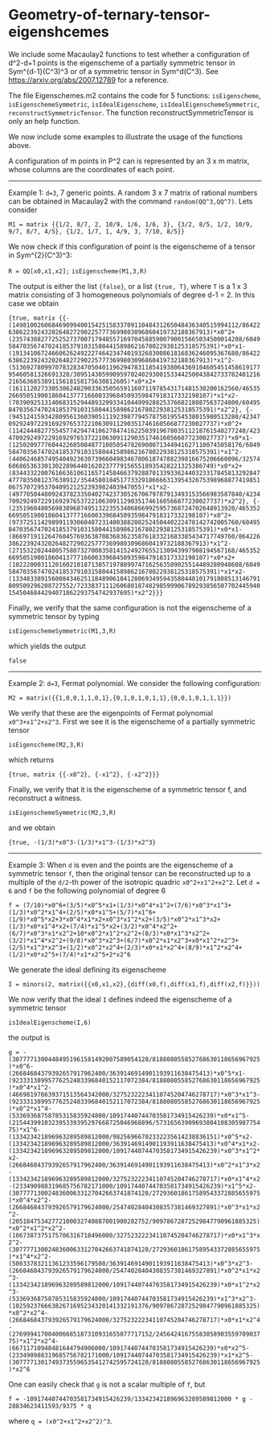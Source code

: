 # Geometry-of-ternary-tensor-eigenshcemes
We include some Macaulay2 functions to test whether a configuration of d^2-d+1 points is the eigenscheme of a partially symmetric tensor in Sym^{d-1}(C^3)^3 or of a symmetric tensor in Sym^d(C^3). See https://arxiv.org/abs/2007.12789 for a reference.

The file Eigenschemes.m2 contains the code for 5 functions: `isEigenscheme`, `isEigenschemeSymmetric`, `isIdealEigenscheme`, `isIdealEigenschemeSymmetric`, `reconstructSymmetricTensor`.
The function reconstructSymmetricTensor is only an help function.

We now include some examples to illustrate the usage of the functions above.

A configuration of m points in P^2 can is represented by an 3 x m matrix, whose columns are the coordinates of each point.

------------------------------------------------------------------------------------------------------------------
Example 1: `d=3`, 7 generic points. 
A random 3 x 7 matrix of rational numbers can be obtained in Macaulay2 with the command `random(QQ^3,QQ^7)`. Lets consider

`M1 = matrix {{1/2, 8/7, 2, 10/9, 1/6, 1/6, 3}, {3/2, 8/5, 1/2, 10/9, 9/7, 8/7, 4/5}, {1/2, 1/7, 1, 4/9, 3, 7/10, 8/5}}`

We now check if this configuration of point is the eigenscheme of a tensor in Sym^{2}(C^3)^3:

`R = QQ[x0,x1,x2];`
`isEigenscheme(M1,3,R)`

The output is either the list `{false}`, or a list `{true, T}`, where `T` is a 1 x 3 matrix consisting of 3 homogeneous polynomials of degree d-1 = 2. In this case we obtain

`{true, matrix {{-(149810026068469099400154251583370911048431265048436340515994112/8642263862239243202648272902257773699803096860419732188367913)*x0^2+(2357438827725252737007179485571697045885900790015665034500014208/60495847035674702418537910315804415898621678022938125318575391)*x0*x1-(191341067246606262492227464234740193268300861816836246095367680/8642263862239243202648272902257773699803096860419732188367913)*x1^2-(51369278099707832834705040119629478311854193806436910460545145861917795460581326691328/3895143059909597024029300153344250043842733782401216216563685389115618158175630812605)*x0*x2+(161112027330530624829033635056591160711978543171481530200162560/4653526695051900186041377716600339684509359847918317332198107)*x1*x2-(703909251314068315294489329933410449992882537668218087563724800/60495847035674702418537910315804415898621678022938125318575391)*x2^2}, {-(945124159342809561360390511192398779457875019554538015980513280/423470929249722916929765372210630911290351746160566877230027737)*x0^2+(11424448277554577429474106278474162250391967803511218761540277248/423470929249722916929765372210630911290351746160566877230027737)*x0*x1-(1250209777604422605084877100505478269000713449416271100745058176/60495847035674702418537910315804415898621678022938125318575391)*x1^2-(440624685749540492363073966049834678061874788239816675206660096/32574686865363301302289644016202377791565518935428221325386749)*x0*x2+(8344332200761663610611657145846637928870133933624403233178458132928474777835081237638912/354458018451773329186666313954326753989688774198510675707295370409521252393982403947055)*x1*x2-(4977050448092437823350402742373052670679787913493153566983587840/423470929249722916929765372210630911290351746160566877230027737)*x2^2}, {-(23519604805698389687495132235534068669925957368724702648913920/4653526695051900186041377716600339684509359847918317332198107)*x0^2+(973725114298991193060487231400388208252450440222478142742005760/60495847035674702418537910315804415898621678022938125318575391)*x0*x1-(86697191126476045769363870836836235876183321683385434717749760/8642263862239243202648272902257773699803096860419732188367913)*x1^2-(27153220244805758073270083581415249276552130943997908194567168/4653526695051900186041377716600339684509359847918317332198107)*x0*x2+(1022200031120160210187138571978899747162563589025514489280948608/60495847035674702418537910315804415898621678022938125318575391)*x1*x2-(133483389156008434625118489061041280693495943580448101791808513146791809509296208727552/7233837111260680187482985999067892938565077024459401545046844294071862293754742937695)*x2^2}}}`

Finally, we verify that the same configuration is not the eigenscheme of a symmetric tensor by typing

`isEigenschemeSymmetric(M1,3,R)`

which yields the output

`false`


------------------------------------------------------------------------------------------------------------------
Example 2: `d=3`, Fermat polynomial. 
We consider the following configuration:

`M2 = matrix({{1,0,0,1,1,0,1},{0,1,0,1,0,1,1},{0,0,1,0,1,1,1}})`

We verify that these are the eigenpoints of Fermat polynomial `x0^3+x1^2+x2^3`. First we see it is the eigenscheme of a partially symmetric tensor

`isEigenscheme(M2,3,R)`

which returns 

`{true, matrix {{-x0^2}, {-x1^2}, {-x2^2}}}`

Finally, we verify that it is the eigenscheme of a symmetric tensor f, and reconstruct a witness.

`isEigenschemeSymmetric(M2,3,R)`

and we obtain

`{true, -(1/3)*x0^3-(1/3)*x1^3-(1/3)*x2^3}`


------------------------------------------------------------------------------------------------------------------
Example 3: When `d` is even and the points are the eigenscheme of a symmetric tensor `f`, then the original tensor can be reconstructed up to a multiple of the `d/2`-th power of the isotropic quadric `x0^2+x1^2+x2^2`. Let `d = 6` and `f` be the following polynomial of degree 6

`f = (7/10)*x0^6+(3/5)*x0^5*x1+(1/3)*x0^4*x1^2+(7/6)*x0^3*x1^3+(1/3)*x0^2*x1^4+(2/5)*x0*x1^5+(5/7)*x1^6+(1/9)*x0^5*x2+3*x0^4*x1*x2+x0^3*x1^2*x2+(3/5)*x0^2*x1^3*x2+(1/3)*x0*x1^4*x2+(7/4)*x1^5*x2+(3/2)*x0^4*x2^2+(6/7)*x0^3*x1*x2^2+10*x0^2*x1^2*x2^2+(8/3)*x0*x1^3*x2^2+(3/2)*x1^4*x2^2+(9/8)*x0^3*x2^3+(6/7)*x0^2*x1*x2^3+x0*x1^2*x2^3+(2/5)*x1^3*x2^3+(1/2)*x0^2*x2^4+(2/3)*x0*x1*x2^4+(8/9)*x1^2*x2^4+(1/2)*x0*x2^5+(7/4)*x1*x2^5+2*x2^6`

We generate the ideal defining its eigenscheme

`I = minors(2, matrix({{x0,x1,x2},{diff(x0,f),diff(x1,f),diff(x2,f)}}))`

We now verify that the ideal `I` defines indeed the eigenscheme of a symmetric tensor

`isIdealEigenscheme(I,6)`

the output is

`g = -(30777713004484951961581492007589054128/818808055852768630118656967925)*x0^6-(26684684379392657917962400/3639146914901193911638475413)*x0^5*x1-(92333138995776252483396840152117072384/818808055852768630118656967925)*x0^4*x1^2-(466981976639371513564342000/32752322234110745204746278717)*x0^3*x1^3-(92333138995776252483396840152117072384/818808055852768630118656967925)*x0^2*x1^4-(53369368758785315835924800/10917440744703581734915426239)*x0*x1^5-(215443991032395339395297668725046968896/5731656390969380410830598775475)*x1^6-(133423421896963289589812000/98256966702332235614238836151)*x0^5*x2-(133423421896963289589812000/3639146914901193911638475413)*x0^4*x1*x2-(133423421896963289589812000/10917440744703581734915426239)*x0^3*x1^2*x2-(26684684379392657917962400/3639146914901193911638475413)*x0^2*x1^3*x2-(133423421896963289589812000/32752322234110745204746278717)*x0*x1^4*x2-(233490988319685756782171000/10917440744703581734915426239)*x1^5*x2-(30777713002483600633127042663741874128/272936018617589543372885655975)*x0^4*x2^2-(266846843793926579179624000/25474028404308357381469327891)*x0^3*x1*x2^2-(20518475342772100032740887001900282752/90978672872529847790961885325)*x0^2*x1^2*x2^2-(1067387375175706316718496000/32752322234110745204746278717)*x0*x1^3*x2^2-(30777713002483600633127042663741874128/272936018617589543372885655975)*x1^4*x2^2-(50033783211361233596179500/3639146914901193911638475413)*x0^3*x2^3-(266846843793926579179624000/25474028404308357381469327891)*x0^2*x1*x2^3-(133423421896963289589812000/10917440744703581734915426239)*x0*x1^2*x2^3-(53369368758785315835924800/10917440744703581734915426239)*x1^3*x2^3-(10259237666382671695234320141332191376/90978672872529847790961885325)*x0^2*x2^4-(266846843793926579179624000/32752322234110745204746278717)*x0*x1*x2^4-(276999417004006685187310931655077717152/2456424167558305890355970903775)*x1^2*x2^4-(66711710948481644794906000/10917440744703581734915426239)*x0*x2^5-(233490988319685756782171000/10917440744703581734915426239)*x1*x2^5-(30777713017493735596535412742595724128/818808055852768630118656967925)*x2^6`

One can easily check that `g` is not a scalar multiple of `f`, but

`f = -10917440744703581734915426239/133423421896963289589812000 * g - 28834623411593/9375 * q`

where `q = (x0^2+x1^2+x2^2)^3`.
